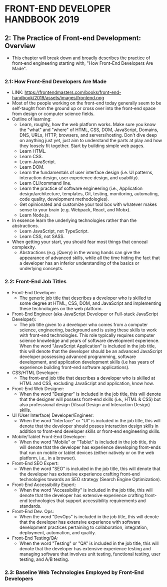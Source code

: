 # FRONT-END DEVELOPER HANDBOOK 2019

## 2: The Practice of Front-end Development: Overview

- This chapter will break down and broadly describes the practice of front-end engineering starting with, "How Front-End Developers Are Made".

### 2.1: How Front-End Developers Are Made

- LINK: https://frontendmasters.com/books/front-end-handbook/2019/assets/images/frontend.png
- Most of the people working on the front-end today generally seem to be self-taught from the ground up or cross over into the front-end space from design or computer science fields.
- Outline of learning:
  - Learn, roughly, how the web platform works. Make sure you know the "what" and "where" of HTML, CSS, DOM, JavaScript, Domains, DNS, URLs, HTTP, browsers, and servers/hosting. Don't dive deep on anything just yet, just aim to understand the parts at play and how they loosely fit together. Start by building simple web pages.
  - Learn HTML.
  - Learn CSS.
  - Learn JavaScript.
  - Learn DOM.
  - Learn the fundamentals of user interface design (i.e. UI patterns, interaction design, user experience design, and usability).
  - Learn CLI/command line.
  - Learn the practice of software engineering (i.e., Application design/architecture, templates, Git, testing, monitoring, automating, code quality, development methodologies).
  - Get opinionated and customize your tool box with whatever makes sense to your brain (e.g. Webpack, React, and Mobx).
  - Learn Node.js.
- In essence learn the underlying technologies rather than the abstractions.
  - Learn JavaScript, not TypeScript.
  - Learn CSS, not SASS.
- When getting your start, you should fear most things that conceal complexity.
  - Abstractions (e.g. jQuery) in the wrong hands can give the appearance of advanced skills, while all the time hiding the fact that a developer has an inferior understanding of the basics or underlying concepts.

### 2.2: Front-End Job Titles

- Front-End Developer:
  - The generic job title that describes a developer who is skilled to some degree at HTML, CSS, DOM, and JavaScript and implementing these technologies on the web platform.
- Front-End Engineer (aka JavaScript Developer or Full-stack JavaScript Developer):
  - The job title given to a developer who comes from a computer science, engineering, background and is using these skills to work with front-end technologies. This role typically requires computer science knowledge and years of software development experience. When the word "JavaScript Application" is included in the job title, this will denote that the developer should be an advanced JavaScript developer possessing advanced programming, software development, and application development skills (i.e has years of experience building front-end software applications).
- CSS/HTML Developer:
  - The front-end job title that describes a developer who is skilled at HTML and CSS, excluding JavaScript and application, know how.
- Front-End Web Designer:
  - When the word "Designer" is included in the job title, this will denote that the designer will possess front-end skills (i.e., HTML & CSS) but also professional design (Visual Design and Interaction Design) skills.
- UI (User Interface) Developer/Engineer:
  - When the word "Interface" or "UI" is included in the job title, this will denote that the developer should posses interaction design skills in addition to front-end developer skills or front-end engineering skills.
- Mobile/Tablet Front-End Developer:
  - When the word "Mobile" or "Tablet" is included in the job title, this will denote that the developer has experience developing front-ends that run on mobile or tablet devices (either natively or on the web platform, i.e., in a browser).
- Front-End SEO Expert:
  - When the word "SEO" is included in the job title, this will denote that the developer has extensive experience crafting front-end technologies towards an SEO strategy (Search Engine Optimization).
- Front-End Accessibility Expert:
  - When the word "Accessibility" is included in the job title, this will denote that the developer has extensive experience crafting front-end technologies that support accessibility requirements and standards.
- Front-End Dev. Ops:
  - When the word "DevOps" is included in the job title, this will denote that the developer has extensive experience with software development practices pertaining to collaboration, integration, deployment, automation, and quality.
- Front-End Testing/QA:
  - When the word "Testing" or "QA" is included in the job title, this will denote that the developer has extensive experience testing and managing software that involves unit testing, functional testing, user testing, and A/B testing.

### 2.3: Baseline Web Technologies Employed by Front-End Developers
